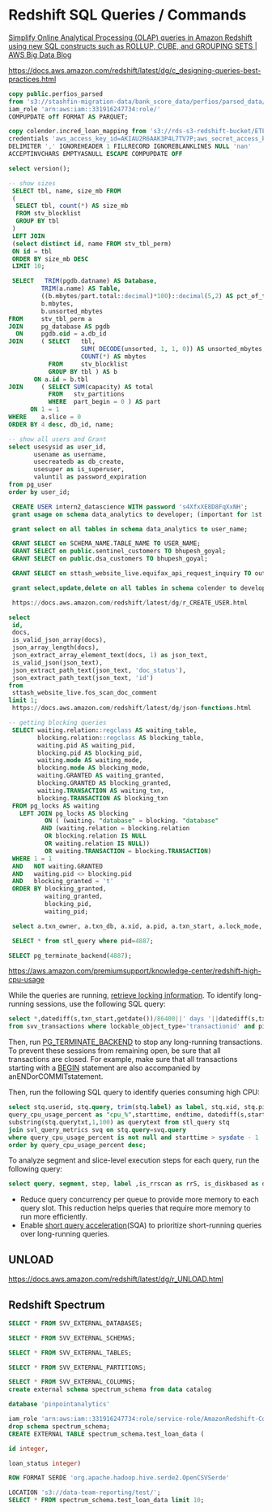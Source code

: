 # Redshift SQL Queries / Commands

[Simplify Online Analytical Processing (OLAP) queries in Amazon Redshift using new SQL constructs such as ROLLUP, CUBE, and GROUPING SETS | AWS Big Data Blog](https://aws.amazon.com/blogs/big-data/simplify-online-analytical-processing-olap-queries-in-amazon-redshift-using-new-sql-constructs-such-as-rollup-cube-and-grouping-sets/)

https://docs.aws.amazon.com/redshift/latest/dg/c_designing-queries-best-practices.html

```sql
copy public.perfios_parsed
from 's3://stashfin-migration-data/bank_score_data/perfios/parsed_data/old_data/2017/01/Jan_2017'
iam_role 'arn:aws:iam::331916247734:role/'
COMPUPDATE off FORMAT AS PARQUET;

copy colender.incred_loan_mapping from 's3://rds-s3-redshift-bucket/ETL_Colender_Dashboard/INCRED/INCRED_Loan_Mapping.csv'
credentials 'aws_access_key_id=AKIAU2R6AAK3P4L7TV7P;aws_secret_access_key=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'
DELIMITER ',' IGNOREHEADER 1 FILLRECORD IGNOREBLANKLINES NULL 'nan'
ACCEPTINVCHARS EMPTYASNULL ESCAPE COMPUPDATE OFF

select version();

-- show sizes
 SELECT tbl, name, size_mb FROM
 (
  SELECT tbl, count(*) AS size_mb
  FROM stv_blocklist
  GROUP BY tbl
 )
 LEFT JOIN
 (select distinct id, name FROM stv_tbl_perm)
 ON id = tbl
 ORDER BY size_mb DESC
 LIMIT 10;

 SELECT   TRIM(pgdb.datname) AS Database,
         TRIM(a.name) AS Table,
         ((b.mbytes/part.total::decimal)*100)::decimal(5,2) AS pct_of_total,
         b.mbytes,
         b.unsorted_mbytes
FROM     stv_tbl_perm a
JOIN     pg_database AS pgdb
  ON     pgdb.oid = a.db_id
JOIN     ( SELECT   tbl,
                    SUM( DECODE(unsorted, 1, 1, 0)) AS unsorted_mbytes,
                    COUNT(*) AS mbytes
           FROM     stv_blocklist
           GROUP BY tbl ) AS b
       ON a.id = b.tbl
JOIN     ( SELECT SUM(capacity) AS total
           FROM   stv_partitions
           WHERE  part_begin = 0 ) AS part
      ON 1 = 1
WHERE    a.slice = 0
ORDER BY 4 desc, db_id, name;

-- show all users and Grant
select usesysid as user_id,
       usename as username,
       usecreatedb as db_create,
       usesuper as is_superuser,
       valuntil as password_expiration
from pg_user
order by user_id;

 CREATE USER intern2_datascience WITH password 's4XfxXE8D8FqXxNH';
 grant usage on schema data_analytics to developer; (important for 1st time)

 grant select on all tables in schema data_analytics to user_name;

 GRANT SELECT on SCHEMA_NAME.TABLE_NAME TO USER_NAME;
 GRANT SELECT on public.sentinel_customers TO bhupesh_goyal;
 GRANT SELECT on public.dsa_customers TO bhupesh_goyal;

 GRANT SELECT on sttash_website_live.equifax_api_request_inquiry TO outsource_consultant;

 grant select,update,delete on all tables in schema colender to developer;

 https://docs.aws.amazon.com/redshift/latest/dg/r_CREATE_USER.html

select
 id,
 docs,
 is_valid_json_array(docs),
 json_array_length(docs),
 json_extract_array_element_text(docs, 1) as json_text,
 is_valid_json(json_text),
 json_extract_path_text(json_text, 'doc_status'),
 json_extract_path_text(json_text, 'id')
from
 sttash_website_live.fos_scan_doc_comment
limit 1;
 https://docs.aws.amazon.com/redshift/latest/dg/json-functions.html

-- getting blocking queries
 SELECT waiting.relation::regclass AS waiting_table,
        blocking.relation::regclass AS blocking_table,
        waiting.pid AS waiting_pid,
        blocking.pid AS blocking_pid,
        waiting.mode AS waiting_mode,
        blocking.mode AS blocking_mode,
        waiting.GRANTED AS waiting_granted,
        blocking.GRANTED AS blocking_granted,
        waiting.TRANSACTION AS waiting_txn,
        blocking.TRANSACTION AS blocking_txn
 FROM pg_locks AS waiting
   LEFT JOIN pg_locks AS blocking
          ON ( (waiting. "database" = blocking. "database"
         AND (waiting.relation = blocking.relation
          OR blocking.relation IS NULL
          OR waiting.relation IS NULL))
          OR waiting.TRANSACTION = blocking.TRANSACTION)
 WHERE 1 = 1
 AND   NOT waiting.GRANTED
 AND   waiting.pid <> blocking.pid
 AND   blocking_granted = 't'
 ORDER BY blocking_granted,
          waiting_granted,
          blocking_pid,
          waiting_pid;

 select a.txn_owner, a.txn_db, a.xid, a.pid, a.txn_start, a.lock_mode, a.relation as table_id,nvl(trim(c."name"),d.relname) as tablename, a.granted,b.pid as blocking_pid ,datediff(s,a.txn_start,getdate())/86400||' days '||datediff(s,a.txn_start,getdate())%86400/3600||' hrs '||datediff(s,a.txn_start,getdate())%3600/60||' mins '||datediff(s,a.txn_start,getdate())%60||' secs' as txn_duration from svv_transactions a left join (select pid,relation,granted from pg_locks group by 1,2,3) b on a.relation=b.relation and a.granted='f' and b.granted='t' left join (select * from stv_tbl_perm where slice=0) c on a.relation=c.id left join pg_class d on a.relation=d.oid where a.relation is not null;

 SELECT * from stl_query where pid=4887;

SELECT pg_terminate_backend(4887);
```

https://aws.amazon.com/premiumsupport/knowledge-center/redshift-high-cpu-usage

While the queries are running, [retrieve locking information](https://aws.amazon.com/premiumsupport/knowledge-center/prevent-locks-blocking-queries-redshift/). To identify long-running sessions, use the following SQL query:

```sql
select *,datediff(s,txn_start,getdate())/86400||' days '||datediff(s,txn_start,getdate())%86400/3600||' hrs '||datediff(s,txn_start,getdate())%3600/60||' mins '||datediff(s,txn_start,getdate())%60||' secs'
from svv_transactions where lockable_object_type='transactionid' and pid<>pg_backend_pid() order by 3;
```

Then, run [PG_TERMINATE_BACKEND](https://docs.aws.amazon.com/redshift/latest/dg/PG_TERMINATE_BACKEND.html) to stop any long-running transactions. To prevent these sessions from remaining open, be sure that all transactions are closed. For example, make sure that all transactions starting with a [BEGIN](https://docs.aws.amazon.com/redshift/latest/dg/r_BEGIN.html) statement are also accompanied by anENDorCOMMITstatement.

Then, run the following SQL query to identify queries consuming high CPU:

```sql
select stq.userid, stq.query, trim(stq.label) as label, stq.xid, stq.pid, svq.service_class,
query_cpu_usage_percent as "cpu_%",starttime, endtime, datediff(s,starttime, endtime) as duration_s,
substring(stq.querytxt,1,100) as querytext from stl_query stq
join svl_query_metrics svq on stq.query=svq.query
where query_cpu_usage_percent is not null and starttime > sysdate - 1
order by query_cpu_usage_percent desc;
```

To analyze segment and slice-level execution steps for each query, run the following query:

```sql
select query, segment, step, label ,is_rrscan as rrS, is_diskbased as disk, is_delayed_scan as DelayS, min(start_time) as starttime, max(end_time) as endtime, datediff(ms, min(start_time), max(end_time)) as "elapsed_msecs", sum(rows) as row_s , sum(rows_pre_filter) as rows_pf, CASE WHEN sum(rows_pre_filter) = 0 THEN 100 ELSE sum(rows)::float/sum(rows_pre_filter)::float*100 END as pct_filter, SUM(workmem)/1024/1024 as "Memory(MB)", SUM(bytes)/1024/1024 as "MB_produced" from svl_query_report where query in (query_ids) group by query, segment, step, label , is_rrscan, is_diskbased , is_delayed_scan order by query, segment, step, label;
```

- Reduce query concurrency per queue to provide more memory to each query slot. This reduction helps queries that require more memory to run more efficiently.
- Enable [short query acceleration](https://docs.aws.amazon.com/redshift/latest/dg/wlm-short-query-acceleration.html)(SQA) to prioritize short-running queries over long-running queries.

## UNLOAD

https://docs.aws.amazon.com/redshift/latest/dg/r_UNLOAD.html

## Redshift Spectrum

```sql
SELECT * FROM SVV_EXTERNAL_DATABASES;

SELECT * FROM SVV_EXTERNAL_SCHEMAS;

SELECT * FROM SVV_EXTERNAL_TABLES;

SELECT * FROM SVV_EXTERNAL_PARTITIONS;

SELECT * FROM SVV_EXTERNAL_COLUMNS;
create external schema spectrum_schema from data catalog

database 'pinpointanalytics'

iam_role 'arn:aws:iam::331916247734:role/service-role/AmazonRedshift-CommandsAccessRole-20211208T161606';
drop schema spectrum_schema;
CREATE EXTERNAL TABLE spectrum_schema.test_loan_data (

id integer,

loan_status integer)

ROW FORMAT SERDE 'org.apache.hadoop.hive.serde2.OpenCSVSerde'

LOCATION 's3://data-team-reporting/test/';
SELECT * FROM spectrum_schema.test_loan_data limit 10;
```
